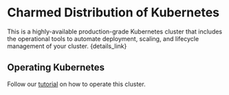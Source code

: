 
# Charmed Distribution of Kubernetes

This is a highly-available production-grade Kubernetes cluster that includes
the operational tools to automate deployment, scaling, and lifecycle management
of your cluster. {details_link}

## Operating Kubernetes

Follow our [tutorial](https://tutorials.ubuntu.com/tutorial/get-started-canonical-kubernetes#2)
on how to operate this cluster.




